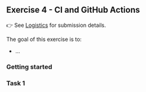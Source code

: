 <!--This file was generated, do not modify it.-->
## Exercise 4 - **CI and GitHub Actions**

👉 See [Logistics](/logistics/#submission) for submission details.

The goal of this exercise is to:
- ...

### Getting started


### Task 1

